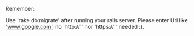 Remember:

Use 'rake db:migrate' after running your rails server.
Please enter Url like 'www.google.com', no 'http://'' nor 'https://'' needed :).